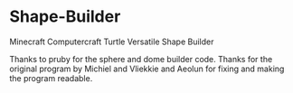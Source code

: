 Shape-Builder
=============

Minecraft Computercraft Turtle Versatile Shape Builder

Thanks to pruby for the sphere and dome builder code.
Thanks for the original program by Michiel and Vliekkie and Aeolun for fixing
and making the program readable.
